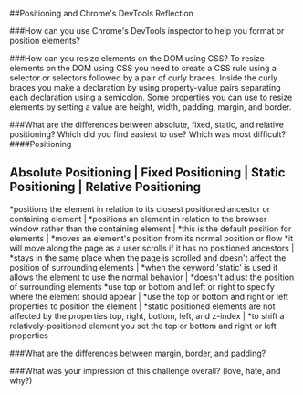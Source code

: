 ##Positioning and Chrome's DevTools Reflection

###How can you use Chrome's DevTools inspector to help you format or position elements?


###How can you resize elements on the DOM using CSS?
To resize elements on the DOM using CSS you need to create a CSS rule using a selector or selectors followed by a pair of curly braces. Inside the curly braces you make a declaration by using property-value pairs separating each declaration using a semicolon.
Some properties you can use to resize elements by setting a value are height, width, padding, margin, and border.

###What are the differences between absolute, fixed, static, and relative positioning? Which did you find easiest to use? Which was most difficult?
####Positioning

Absolute Positioning | Fixed Positioning | Static Positioning | Relative Positioning
------------------------------------------------------------------------------------
*positions the element in relation to its closest positioned ancestor or containing element | *positions an element in relation to the browser window rather than the containing element |  *this is the default position for elements | *moves an element's position from its normal position or flow
*it will move along the page as a user scrolls if it has no positioned ancestors | *stays in the same place when the page is scrolled and doesn't affect the position of surrounding elements | *when the keyword 'static' is used it allows the element to use the normal behavior | *doesn't adjust the position of surrounding elements
*use top or bottom and left or right to specify where the element should appear | *use the top or bottom and right or left properties to position the element | *static positioned elements are not affected by the properties top, right, bottom, left, and z-index | *to shift a relatively-positioned element you set the top or bottom and right or left properties



###What are the differences between margin, border, and padding?


###What was your impression of this challenge overall? (love, hate, and why?)